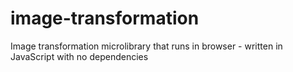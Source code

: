 # image-transformation
Image transformation microlibrary that runs in browser - written in JavaScript with no dependencies 

